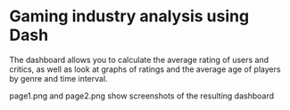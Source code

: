 # Gaming industry analysis using Dash

The dashboard allows you to calculate the average rating of users and critics, as well as look at graphs of ratings and the average age of players by genre and time interval.

page1.png and page2.png show screenshots of the resulting dashboard